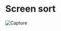 <h1>Screen sort</h1>

![Capture](https://github.com/user-attachments/assets/fddf6d33-305d-4673-9568-75535266a1d6)
